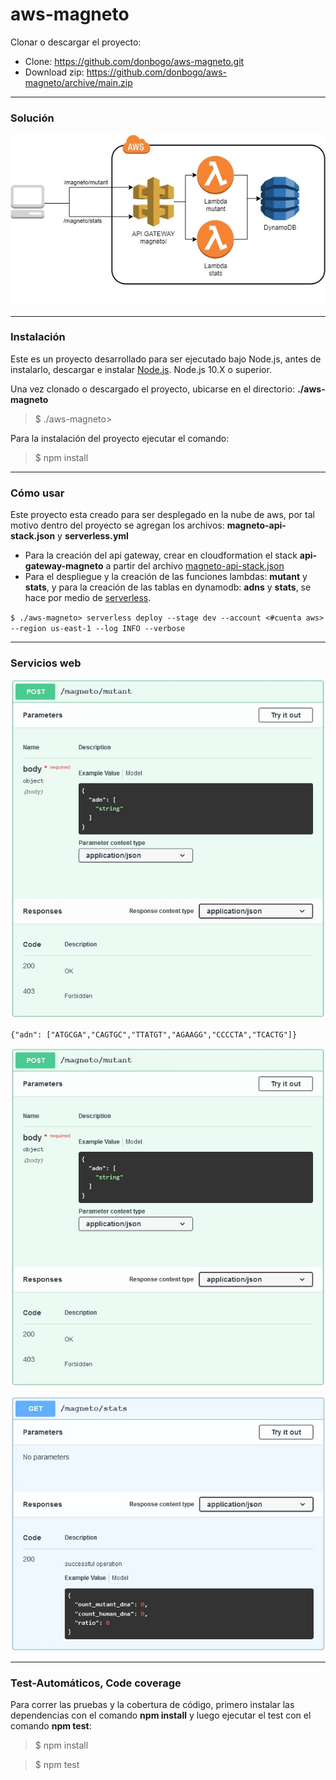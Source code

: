 # aws-magneto

Clonar o descargar el proyecto:
- Clone: https://github.com/donbogo/aws-magneto.git
- Download zip: https://github.com/donbogo/aws-magneto/archive/main.zip

___

### Solución

![](https://raw.githubusercontent.com/donbogo/aws-magneto/main/aws-solucion.jpg)

___

### Instalación
Este es un proyecto desarrollado para ser ejecutado bajo Node.js, antes de instalarlo, descargar e instalar [Node.js](https://nodejs.org/en/download/). Node.js 10.X o superior.

Una vez clonado o descargado el proyecto, ubicarse en el directorio: **./aws-magneto**
> $ ./aws-magneto>

Para la instalación del proyecto ejecutar el comando:
> $ npm install

___

### Cómo usar

Este proyecto esta creado para ser desplegado en la nube de aws, por tal motivo dentro del proyecto se agregan los archivos: **magneto-api-stack.json** y **serverless.yml**

- Para la creación del api gateway, crear en cloudformation el stack **api-gateway-magneto** a partir del archivo [magneto-api-stack.json](https://github.com/donbogo/aws-magneto/blob/main/magneto-api-stack.json)
- Para el despliegue y la creación de las funciones lambdas: **mutant** y **stats**, y para la creación de las tablas en dynamodb: **adns** y **stats**, se hace por medio de [serverless](https://www.serverless.com/framework/docs/providers/aws/guide/intro/).

 `$ ./aws-magneto> serverless deploy --stage dev --account <#cuenta aws> --region us-east-1 --log INFO --verbose`

___

### Servicios web

![](https://raw.githubusercontent.com/donbogo/aws-magneto/main/ws-mutant.jpg)

`{"adn": ["ATGCGA","CAGTGC","TTATGT","AGAAGG","CCCCTA","TCACTG"]}`

![](https://raw.githubusercontent.com/donbogo/aws-magneto/main/ws-mutant.jpg)

![](https://raw.githubusercontent.com/donbogo/aws-magneto/main/ws-stats.jpg)

___

### Test-Automáticos, Code coverage
Para correr las pruebas y la cobertura de código, primero instalar las dependencias con el comando **npm install** y luego ejecutar el test con el comando **npm test**:
 
 > $ npm install
 
 > $ npm test

<br>
